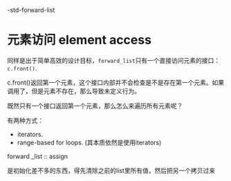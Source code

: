 -std-forward-list

# 元素访问 element access

同样是出于简单高效的设计目标，`forward_list`只有一个直接访问元素的接口：`c.front()`.

c.front()返回第一个元素，这个接口内部并不会检查是不是存在第一个元素。如果调用了，但是元素不存在，那么导致未定义行为。

既然只有一个接口返回第一个元素，那么怎么来遍历所有元素呢？

有两种方式：

- iterators.
- range-based for loops. (其本质依然是使用iterators)



forward _list  :: assign 

是初始化差不多的东西，得先清除之前的list里所有值，然后把另一个拷贝过来